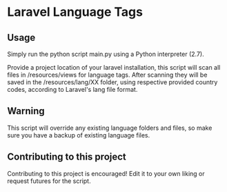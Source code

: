 # Laravel Language Tags
## Usage
Simply run the python script main.py using a Python interpreter (2.7).

Provide a project location of your laravel installation, this script will scan all files in /resources/views for language tags.
After scanning they will be saved in the /resources/lang/XX folder, using respective provided country codes, according to Laravel's lang file format.

## Warning
This script will override any existing language folders and files, so make sure you have a backup of existing language files.

## Contributing to this project
Contributing to this project is encouraged! Edit it to your own liking or request futures for the script.
